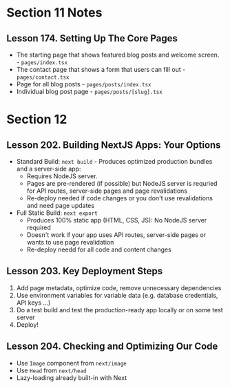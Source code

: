 # Section 11 Notes

## Lesson 174. Setting Up The Core Pages

- The starting page that shows featured blog posts and welcome screen. - `pages/index.tsx`
- The contact page that shows a form that users can fill out - `pages/contact.tsx`
- Page for all blog posts - `pages/posts/index.tsx`
- Individual blog post page - `pages/posts/[slug].tsx`

# Section 12

## Lesson 202. Building NextJS Apps: Your Options

- Standard Build: `next build` - Produces optimized production bundles and a server-side app:
  - Requires NodeJS server.
  - Pages are pre-rendered (if possible) but NodeJS server is requried for API routes, server-side
    pages and page revalidations
  - Re-deploy needed if code changes or you don't use revalidations and need page updates
- Full Static Build: `next export`
  - Produces 100% static app (HTML, CSS, JS): No NodeJS server required
  - Doesn't work if your app uses API routes, server-side pages or wants to use page
    revalidation
  - Re-deploy needd for all code and content changes
  
## Lesson 203. Key Deployment Steps

1. Add page metadata, optimize code, remove unnecessary dependencies
2. Use environment variables for variable data (e.g. database credentials, API keys ...)
3. Do a test build and test the production-ready app locally or on some test server
4. Deploy!

## Lesson 204. Checking and Optimizing Our Code

- Use `Image` component from `next/image` 
- Use `Head` from `next/head`
- Lazy-loading already built-in with Next